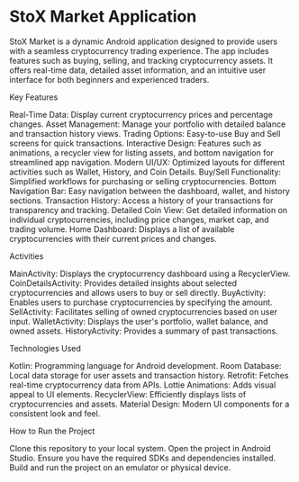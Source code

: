 # StoX Market Application

StoX Market is a dynamic Android application designed to provide users with a seamless cryptocurrency trading experience. The app includes features such as buying, selling, and tracking cryptocurrency assets. It offers real-time data, detailed asset information, and an intuitive user interface for both beginners and experienced traders.

Key Features

Real-Time Data: Display current cryptocurrency prices and percentage changes. Asset Management: Manage your portfolio with detailed balance and transaction history views. Trading Options: Easy-to-use Buy and Sell screens for quick transactions. Interactive Design: Features such as animations, a recycler view for listing assets, and bottom navigation for streamlined app navigation. Modern UI/UX: Optimized layouts for different activities such as Wallet, History, and Coin Details. Buy/Sell Functionality: Simplified workflows for purchasing or selling cryptocurrencies. Bottom Navigation Bar: Easy navigation between the dashboard, wallet, and history sections. Transaction History: Access a history of your transactions for transparency and tracking. Detailed Coin View: Get detailed information on individual cryptocurrencies, including price changes, market cap, and trading volume. Home Dashboard: Displays a list of available cryptocurrencies with their current prices and changes.

Activities

MainActivity: Displays the cryptocurrency dashboard using a RecyclerView.
CoinDetailsActivity: Provides detailed insights about selected cryptocurrencies and allows users to buy or sell directly.
BuyActivity: Enables users to purchase cryptocurrencies by specifying the amount.
SellActivity: Facilitates selling of owned cryptocurrencies based on user input.
WalletActivity: Displays the user's portfolio, wallet balance, and owned assets.
HistoryActivity: Provides a summary of past transactions.

Technologies Used

Kotlin: Programming language for Android development.
Room Database: Local data storage for user assets and transaction history.
Retrofit: Fetches real-time cryptocurrency data from APIs.
Lottie Animations: Adds visual appeal to UI elements.
RecyclerView: Efficiently displays lists of cryptocurrencies and assets.
Material Design: Modern UI components for a consistent look and feel.

How to Run the Project

Clone this repository to your local system.
Open the project in Android Studio.
Ensure you have the required SDKs and dependencies installed.
Build and run the project on an emulator or physical device.
